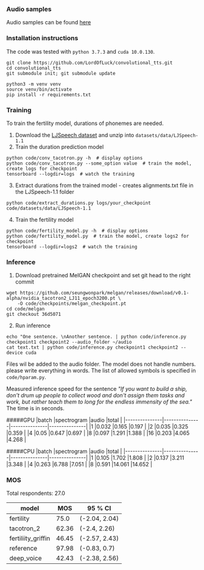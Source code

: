 ### Audio samples 

Audio samples can be found [here](https://janvainer.github.io/efficient-neural-speech-synthesis/)

### Installation instructions
The code was tested with `python 3.7.3` and `cuda 10.0.130`.

```
git clone https://github.com/LordOfLuck/convolutional_tts.git
cd convolutional_tts
git submodule init; git submodule update

python3 -m venv venv
source venv/bin/activate
pip install -r requirements.txt
```

### Training
To train the fertility model, durations of phonemes are needed.

1. Download the [LJSpeech dataset](https://keithito.com/LJ-Speech-Dataset/) and unzip into `datasets/data/LJSpeech-1.1`
2. Train the duration prediction model
```
python code/conv_tacotron.py -h  # display options
python code/conv_tacotron.py --some_option value  # train the model, create logs for checkpoint
tensorboard --logdir=logs  # watch the training
```
3. Extract durations from the trained model - creates alignments.txt file in the LJSpeech-1.1 folder
```
python code/extract_durations.py logs/your_checkpoint code/datasets/data/LJSpeech-1.1
```
4. Train the fertility model
```
python code/fertility_model.py -h  # display options
python code/fertility_model.py  # train the model, create logs2 for checkpoint
tensorboard --logdir=logs2  # watch the training
```

### Inference
1. Download pretrained MelGAN checkpoint and set git head to the right commit
```
wget https://github.com/seungwonpark/melgan/releases/download/v0.1-alpha/nvidia_tacotron2_LJ11_epoch3200.pt \
    -O code/checkpoints/melgan_checkpoint.pt
cd code/melgan
git checkout 36d5071
```

2. Run inference
```
echo "One sentence. \nAnother sentence. | python code/inference.py checkpoint1 checkpoint2 --audio_folder ~/audio
cat text.txt | python code/inference.py checkpoint1 checkpoint2 --device cuda
```
Files wil be added to the audio folder. The model does not handle numbers. please write everything in words.
The list of allowed symbols is specified in ```code/hparam.py```. 

Measured inference speed for the sentence *"If you want to build a ship, 
don't drum up people to collect wood and don't assign them tasks and work, 
but rather teach them to long for the endless immensity of the sea."*
The time is in seconds.

#####GPU
|batch          |spectrogram    |audio          |total          |
|---------------|---------------|---------------|---------------|
|1              |0.032          |0.165          |0.197          |
|2              |0.035          |0.325          |0.359          |
|4              |0.05           |0.647          |0.697          |
|8              |0.097          |1.291          |1.388          |
|16             |0.203          |4.065          |4.268          |

#####CPU
|batch          |spectrogram    |audio          |total          |
|---------------|---------------|---------------|---------------|
|1              |0.105          |1.702          |1.808          |
|2              |0.137          |3.211          |3.348          |
|4              |0.263          |6.788          |7.051          |
|8              |0.591          |14.061         |14.652         |

### MOS

Total respondents:  27.0

|model                    |MOS                      |95 % CI                  |
|-------------------------|-------------------------|-------------------------|
|fertility                |75.0                     |(-2.04, 2.04)            |
|tacotron_2               |62.36                    |(-2.4, 2.26)             |
|fertiliity_griffin       |46.45                    |(-2.57, 2.43)            |
|reference                |97.98                    |(-0.83, 0.7)             |
|deep_voice               |42.43                    |(-2.38, 2.56)            |
